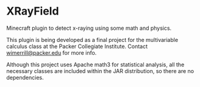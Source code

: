 # XRayField
Minecraft plugin to detect x-raying using some math and physics.

This plugin is being developed as a final project for the multivariable calculus class at the Packer Collegiate Institute. Contact wimerrill@packer.edu for more info.

Although this project uses Apache math3 for statistical analysis, all the necessary classes are included within the JAR distribution, so there are no dependencies.